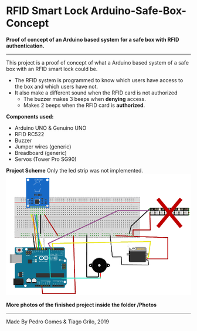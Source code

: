 # RFID Smart Lock Arduino-Safe-Box-Concept

**Proof of concept of an Arduino based system for a safe box with RFID authentication.**

---
This project is a proof of concept of what a Arduino based system of a safe box with an RFID smart lock could be.

* The RFID system is programmed to know which users have access to the box and which users have not.
* It also make a different sound when the RFID card is not authorized
  * The buzzer makes 3 beeps when **denying** access.
  * Makes 2 beeps when the RFID card is **authorized**.

**Components used:**
* Arduino UNO & Genuino UNO
* RFID RC522
* Buzzer
* Jumper wires (generic)
* Breadboard (generic)
* Servos (Tower Pro SG90)

**Project Scheme**
Only the led strip was not implemented.
![GitHub Logo](Photos/scheme.png)

**More photos of the finished project inside the folder /Photos**

---
Made By Pedro Gomes & Tiago Grilo, 2019

